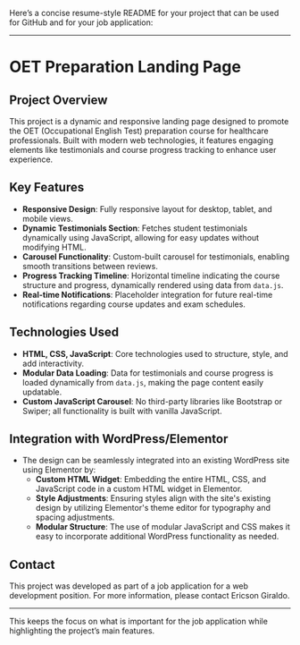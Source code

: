 Here’s a concise resume-style README for your project that can be used for GitHub and for your job application:

---

# OET Preparation Landing Page

## Project Overview
This project is a dynamic and responsive landing page designed to promote the OET (Occupational English Test) preparation course for healthcare professionals. Built with modern web technologies, it features engaging elements like testimonials and course progress tracking to enhance user experience.

## Key Features
- **Responsive Design**: Fully responsive layout for desktop, tablet, and mobile views.
- **Dynamic Testimonials Section**: Fetches student testimonials dynamically using JavaScript, allowing for easy updates without modifying HTML.
- **Carousel Functionality**: Custom-built carousel for testimonials, enabling smooth transitions between reviews.
- **Progress Tracking Timeline**: Horizontal timeline indicating the course structure and progress, dynamically rendered using data from `data.js`.
- **Real-time Notifications**: Placeholder integration for future real-time notifications regarding course updates and exam schedules.

## Technologies Used
- **HTML, CSS, JavaScript**: Core technologies used to structure, style, and add interactivity.
- **Modular Data Loading**: Data for testimonials and course progress is loaded dynamically from `data.js`, making the page content easily updatable.
- **Custom JavaScript Carousel**: No third-party libraries like Bootstrap or Swiper; all functionality is built with vanilla JavaScript.

## Integration with WordPress/Elementor
- The design can be seamlessly integrated into an existing WordPress site using Elementor by:
  - **Custom HTML Widget**: Embedding the entire HTML, CSS, and JavaScript code in a custom HTML widget in Elementor.
  - **Style Adjustments**: Ensuring styles align with the site's existing design by utilizing Elementor's theme editor for typography and spacing adjustments.
  - **Modular Structure**: The use of modular JavaScript and CSS makes it easy to incorporate additional WordPress functionality as needed.

## Contact
This project was developed as part of a job application for a web development position. For more information, please contact Ericson Giraldo.

---

This keeps the focus on what is important for the job application while highlighting the project’s main features.
